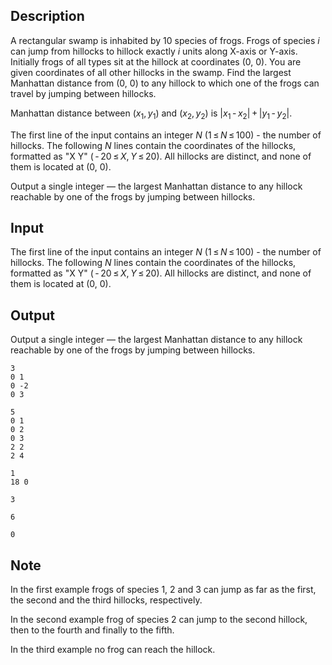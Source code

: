 ## Description

<div><p>A rectangular swamp is inhabited by 10 species of frogs. Frogs of species <span class="tex-span"><i>i</i></span> can jump from hillocks to hillock exactly <span class="tex-span"><i>i</i></span> units along X-axis or Y-axis. Initially frogs of all types sit at the hillock at coordinates (0, 0). You are given coordinates of all other hillocks in the swamp. Find the largest Manhattan distance from (0, 0) to any hillock to which one of the frogs can travel by jumping between hillocks.</p><p>Manhattan distance between <span class="tex-span">(<i>x</i><sub class="lower-index">1</sub>, <i>y</i><sub class="lower-index">1</sub>)</span> and <span class="tex-span">(<i>x</i><sub class="lower-index">2</sub>, <i>y</i><sub class="lower-index">2</sub>)</span> is <span class="tex-span">|<i>x</i><sub class="lower-index">1</sub> - <i>x</i><sub class="lower-index">2</sub>| + |<i>y</i><sub class="lower-index">1</sub> - <i>y</i><sub class="lower-index">2</sub>|</span>.</p></div><div class="input-specification"><p>The first line of the input contains an integer <span class="tex-span"><i>N</i></span> (<span class="tex-span">1 ≤ <i>N</i> ≤ 100</span>) - the number of hillocks. The following <span class="tex-span"><i>N</i></span> lines contain the coordinates of the hillocks, formatted as "X Y" (<span class="tex-span"> - 20 ≤ <i>X</i>, <i>Y</i> ≤ 20</span>). All hillocks are distinct, and none of them is located at (0, 0).</p></div><div class="output-specification"><p>Output a single integer — the largest Manhattan distance to any hillock reachable by one of the frogs by jumping between hillocks.</p></div>

## Input

<p>The first line of the input contains an integer <span class="tex-span"><i>N</i></span> (<span class="tex-span">1 ≤ <i>N</i> ≤ 100</span>) - the number of hillocks. The following <span class="tex-span"><i>N</i></span> lines contain the coordinates of the hillocks, formatted as "X Y" (<span class="tex-span"> - 20 ≤ <i>X</i>, <i>Y</i> ≤ 20</span>). All hillocks are distinct, and none of them is located at (0, 0).</p>

## Output

<p>Output a single integer — the largest Manhattan distance to any hillock reachable by one of the frogs by jumping between hillocks.</p>





```input1
3
0 1
0 -2
0 3

```




```input2
5
0 1
0 2
0 3
2 2
2 4

```




```input3
1
18 0

```




```output1
3

```




```output2
6

```




```output3
0

```



## Note

<p>In the first example frogs of species 1, 2 and 3 can jump as far as the first, the second and the third hillocks, respectively.</p><p>In the second example frog of species 2 can jump to the second hillock, then to the fourth and finally to the fifth.</p><p>In the third example no frog can reach the hillock.</p>
